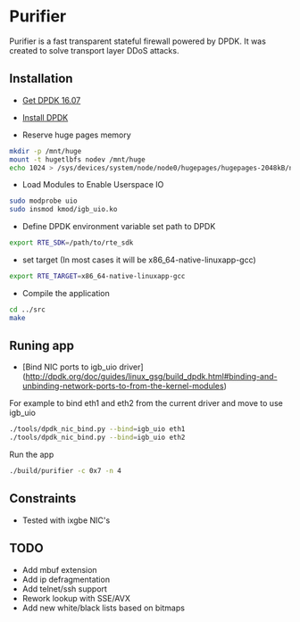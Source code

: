 Purifier
===========
Purifier is a fast transparent stateful firewall powered by DPDK. It was created to solve transport layer DDoS attacks.

Installation
------------
- [Get DPDK 16.07](http://fast.dpdk.org/rel/dpdk-16.07.tar.xz)

- [Install DPDK](http://dpdk.org/doc/quick-start) 

- Reserve huge pages memory
```bash
mkdir -p /mnt/huge
mount -t hugetlbfs nodev /mnt/huge
echo 1024 > /sys/devices/system/node/node0/hugepages/hugepages-2048kB/nr_hugepages
```
- Load Modules to Enable Userspace IO
```bash
sudo modprobe uio
sudo insmod kmod/igb_uio.ko
```
- Define DPDK environment variable
set path to DPDK 
```bash
export RTE_SDK=/path/to/rte_sdk
```
- set target (In most cases it will be x86_64-native-linuxapp-gcc)
```bash
export RTE_TARGET=x86_64-native-linuxapp-gcc
```
- Compile the application
```bash
cd ../src
make
```
Runing app
----------
- [Bind NIC ports to igb_uio driver] (http://dpdk.org/doc/guides/linux_gsg/build_dpdk.html#binding-and-unbinding-network-ports-to-from-the-kernel-modules)

For example to bind eth1 and eth2 from the current driver and move to use igb_uio
```bash
./tools/dpdk_nic_bind.py --bind=igb_uio eth1
./tools/dpdk_nic_bind.py --bind=igb_uio eth2
```
Run the app
```bash
./build/purifier -c 0x7 -n 4
```
Constraints
-----------

- Tested with ixgbe NIC's

TODO
----

- Add mbuf extension
- Add ip defragmentation
- Add telnet/ssh support
- Rework lookup with SSE/AVX
- Add new white/black lists based on bitmaps 

